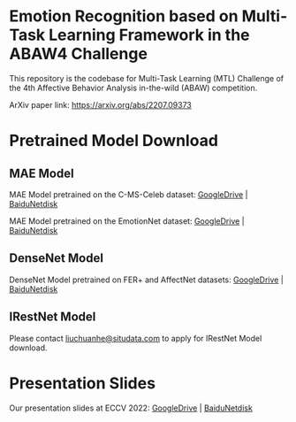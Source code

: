# Emotion Recognition based on Multi-Task Learning Framework in the ABAW4 Challenge

This repository is the codebase for Multi-Task Learning (MTL) Challenge of the 4th Affective Behavior Analysis in-the-wild (ABAW) competition.

ArXiv paper link: https://arxiv.org/abs/2207.09373

# Pretrained Model Download
## MAE Model
MAE Model pretrained on the C-MS-Celeb dataset: [GoogleDrive](https://drive.google.com/file/d/1kasbHVBj16lyefZT_c_hfVbqi1p4yHWC/view?usp=sharing) | [BaiduNetdisk](https://pan.baidu.com/s/1pRM2DtnCWV8xnTw1bx0T7w?pwd=527b)

MAE Model pretrained on the EmotionNet dataset: [GoogleDrive](https://drive.google.com/file/d/1Ing6Da2AaCLXtHr3Nm4KZ_ldN1rJIjor/view?usp=sharing) | [BaiduNetdisk](https://pan.baidu.com/s/1UaEAqdYpC2hFFM9dU1CVnw?pwd=twdh)

## DenseNet Model
DenseNet Model pretrained on FER+ and AffectNet datasets: [GoogleDrive](https://drive.google.com/file/d/1eWE0A3FNmFk9Fgq9PCOog3I1o142YaG2/view?usp=sharing) | [BaiduNetdisk](https://pan.baidu.com/s/1mQbWsTSj70TSfcHGoeYRpA?pwd=chw3)

## IRestNet Model
Please contact liuchuanhe@situdata.com to apply for IRestNet Model download. 

# Presentation Slides
Our presentation slides at ECCV 2022: [GoogleDrive](https://drive.google.com/file/d/16BHUfjLFnpgdS3FORMSFQFdPcFjixO2C/view?usp=sharing) | [BaiduNetdisk](https://pan.baidu.com/s/1W_S_KzRocwYq1rQepSIdOA?pwd=u9uh)
